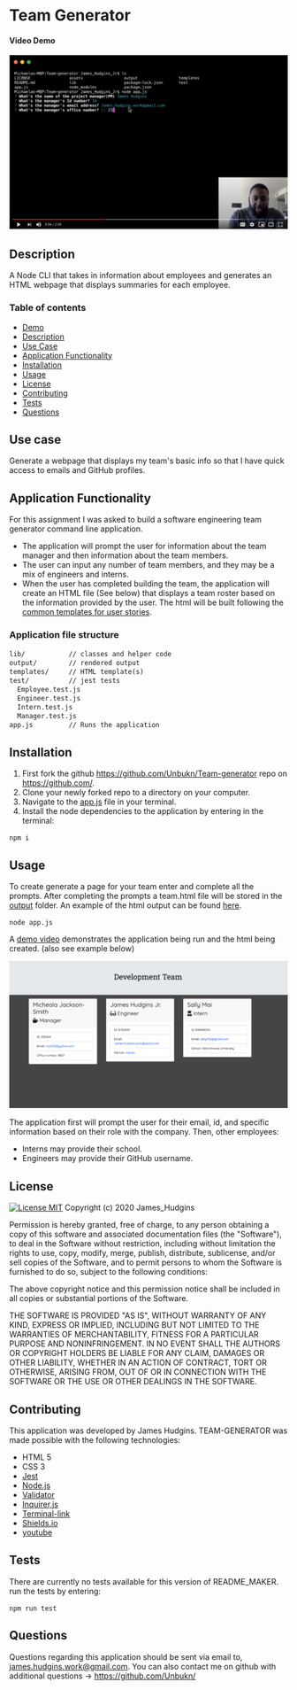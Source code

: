 # Team Generator

#### Video Demo
[![Desktop html output](./assets/Team-gen-videolink.png)](https://youtu.be/J7d4WhcN1SA)

## Description     
A Node CLI that takes in information about employees and generates an HTML webpage that displays summaries for each employee.

  ### Table of contents
  * [Demo](#Video-Demo)
  * [Description](#Description)
  * [Use Case](#Use-case)
  * [Application Functionality ](#Application-Functionality)
  * [Installation](#Installation)
  * [Usage](#Usage)
  * [License](#License)
  * [Contributing](#Contributing)
  * [Tests](#Tests)
  * [Questions](#Questions)

## Use case
Generate a webpage that displays my team's basic info so that I have quick access to emails and GitHub profiles.

## Application Functionality 
For this assignment I was asked to build a software engineering team generator command line application.
* The application will prompt the user for information about the team manager and then information about the team members.
* The user can input any number of team members, and they may be a mix of engineers and interns. 
* When the user has completed building the team, the application will create an HTML file (See below) that displays a team roster based on the information provided by the user. 
The html will be built following the [common templates for user stories](https://en.wikipedia.org/wiki/User_story#Common_templates).
### Application file structure


```
lib/           // classes and helper code
output/        // rendered output
templates/     // HTML template(s)
test/          // jest tests
  Employee.test.js
  Engineer.test.js
  Intern.test.js
  Manager.test.js
app.js         // Runs the application
```

## Installation
1. First fork the github https://github.com/Unbukn/Team-generator repo on https://github.com/.
2. Clone your newly forked repo to a directory on your computer.
3. Navigate to the [app.js](./app.js) file in your terminal.
4. Install the node dependencies to the application by entering in the terminal:
```
npm i
``` 
## Usage
To create generate a page for your team enter and complete all the prompts. After completing the prompts a team.html file will be stored in the [output](./output) folder. An example of the html output can be found [here](./output/example.html).
```
node app.js
```
A [demo video](https://youtu.be/uRBiRK0loAc) demonstrates the application being run and the html being created. (also see example below)

![Desktop html output](./assets/Team-Gen(desktop).png)
<!-- ![Mobile html output](./assets/TeamGenPic(Mobile).png) -->

The application first will prompt the user for their email, id, and specific information based on their role with the company. Then, other employees:
 - Interns may provide their school.
 - Engineers may provide their GitHub username.


## License
[![License MIT](https://img.shields.io/badge/License-MIT-brightgreen.svg)](https://shields.io/)
Copyright (c) 2020 James_Hudgins

Permission is hereby granted, free of charge, to any person obtaining a copy
of this software and associated documentation files (the "Software"), to deal
in the Software without restriction, including without limitation the rights
to use, copy, modify, merge, publish, distribute, sublicense, and/or sell
copies of the Software, and to permit persons to whom the Software is
furnished to do so, subject to the following conditions:

The above copyright notice and this permission notice shall be included in all
copies or substantial portions of the Software.

THE SOFTWARE IS PROVIDED "AS IS", WITHOUT WARRANTY OF ANY KIND, EXPRESS OR
IMPLIED, INCLUDING BUT NOT LIMITED TO THE WARRANTIES OF MERCHANTABILITY,
FITNESS FOR A PARTICULAR PURPOSE AND NONINFRINGEMENT. IN NO EVENT SHALL THE
AUTHORS OR COPYRIGHT HOLDERS BE LIABLE FOR ANY CLAIM, DAMAGES OR OTHER
LIABILITY, WHETHER IN AN ACTION OF CONTRACT, TORT OR OTHERWISE, ARISING FROM,
OUT OF OR IN CONNECTION WITH THE SOFTWARE OR THE USE OR OTHER DEALINGS IN THE
SOFTWARE.

## Contributing
This application was developed by James Hudgins. TEAM-GENERATOR was made possible with the following technologies:
* HTML 5
* CSS 3
* [Jest](https://www.npmjs.com/package/jest)
* [Node.js](https://nodejs.org/api/fs.html)
* [Validator](https://www.npmjs.com/package/validator)
* [Inquirer,js](https://www.npmjs.com/package/inquirer)
* [Terminal-link](https://www.npmjs.com/package/terminal-link)
* [Shields.io](https://shields.io/)
* [youtube](https://youtube.com)

## Tests
There are currently no tests available for this version of README_MAKER.
run the tests by entering: 
```
npm run test
```

## Questions
Questions regarding this application should be sent via email to, james.hudgins.work@gmail.com. You can also contact me on github with additional questions -> https://github.com/Unbukn/
